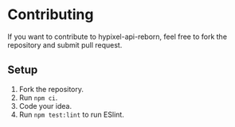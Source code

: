 # Contributing
If you want to contribute to hypixel-api-reborn, feel free to fork the repository and submit pull request.
## Setup
1. Fork the repository.
2. Run `npm ci`.
3. Code your idea.
4. Run `npm test:lint` to run ESlint.
